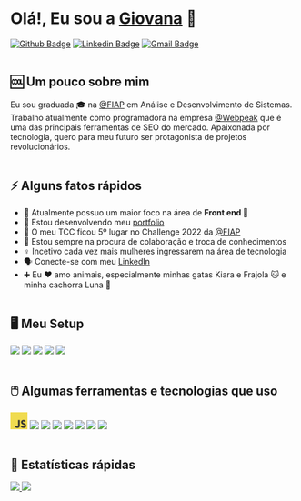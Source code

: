 <h1> 
Olá!, Eu sou a <a href="https://github.com/giovanafurlan">Giovana</a> 🤩</h1>
</h1>

[![Github Badge](http://img.shields.io/badge/-Github-black?style=flat-square&logo=github&link=https://github.com/giovanafurlan/)](https://github.com/giovanafurlan/) 
[![Linkedin Badge](https://img.shields.io/badge/-LinkedIn-blue?style=flat-square&logo=Linkedin&logoColor=white&link=https://www.linkedin.com/in/giovana-furlan/)](https://www.linkedin.com/in/giovana-furlan)
[![Gmail Badge](https://img.shields.io/badge/-Gmail-d14836?style=flat-square&logo=Gmail&logoColor=white&link=mailto:giovananelofurlan@gmail.com)](mailto:giovananelofurlan@gmail.com)
<br/><br/>

## 🆒 Um pouco sobre mim 

Eu sou graduada 🎓 na [@FIAP](https://www.fiap.com.br) em Análise e Desenvolvimento de Sistemas. Trabalho atualmente como programadora na empresa [@Webpeak](https://www.webpeak.com.br) que é uma das principais ferramentas de SEO do mercado. Apaixonada por tecnologia, quero para meu futuro ser protagonista de projetos revolucionários. 
<br/><br/>

## ⚡️ Alguns fatos rápidos

- 🔭 Atualmente possuo um maior foco na área de **Front end 💛**
- 👀 Estou desenvolvendo meu [portfolio](https://portfolio-giovana-furlan.vercel.app/) 
- 📝 O meu TCC ficou 5º lugar no Challenge 2022 da [@FIAP](https://www.fiap.com.br)
- 👯 Estou sempre na procura de colaboração e troca de conhecimentos
- ♀️ Incetivo cada vez mais mulheres ingressarem na área de tecnologia
- 🗣️ Conecte-se com meu [LinkedIn](https://www.linkedin.com/in/giovana-furlan/)
- ➕ Eu ❤️ amo animais, especialmente minhas gatas Kiara e Frajola 🐱 e minha cachorra Luna 🐶
<br/><br/>
  
## 🖥️ Meu Setup

<img src="https://img.shields.io/badge/Ubuntu-555555.svg?&style=flat-square&logo=ubuntu&logoColor=E95420"> <img src="https://img.shields.io/badge/Chrome-555555.svg?&style=flat-square&logo=google-chrome&logoColor=FABC0C"> <img src="https://img.shields.io/badge/VS Code-555555?style=flat-square&logo=visual-studio-code&logoColor=007ACC"> <img src="https://img.shields.io/badge/Terminal-555555.svg?&style=flat-square&logo=powershell&logoColor=white"> <img src="https://img.shields.io/badge/Spotify-555555.svg?&style=flat-square&logo=spotify&logoColor=1ED760">
<br/><br/>

## 🖱️ Algumas ferramentas e tecnologias que uso

<code><img height="30" src="https://raw.githubusercontent.com/github/explore/80688e429a7d4ef2fca1e82350fe8e3517d3494d/topics/javascript/javascript.png"></code>
<code><img height="30" src="https://avatars3.githubusercontent.com/u/9950313?s=200&v=4"></code>
<code><img height="30" src="https://logospng.org/download/html-5/logo-html-5-1536.png"></code>
<code><img height="30" src="https://avatars1.githubusercontent.com/u/1517864?s=200&v=4"></code>
<code><img height="30" src="https://avatars1.githubusercontent.com/u/2918581?s=200&v=4"></code>
<code><img height="30" src="https://avatars.githubusercontent.com/u/54212428?s=280&v=4"></code>
<code><img height="30" src="https://avatars3.githubusercontent.com/u/18133?s=200&v=4"></code>
<code><img height="30" src="https://pbs.twimg.com/profile_images/872125924409528322/YIgPht1s_400x400.jpg"></code>
<br/><br/>

## 🚀 Estatísticas rápidas

<div>
  <a href="https://github.com/giovanafurlan">
  <img height="180em" src="https://github-readme-stats.vercel.app/api?username=giovanafurlan&show_icons=true&theme=radical"/>
  <img height="180em" src="https://github-readme-stats.vercel.app/api/top-langs/?username=giovanafurlan&layout=compact&langs_count=7&theme=radical"/>
</div>
